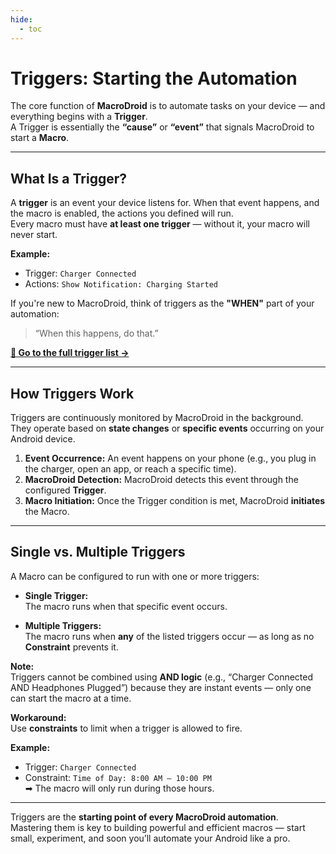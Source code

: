```yaml
---
hide:
  - toc
---
```


# **Triggers: Starting the Automation**

The core function of **MacroDroid** is to automate tasks on your device — and everything begins with a **Trigger**.  
A Trigger is essentially the **“cause”** or **“event”** that signals MacroDroid to start a **Macro**.

---

## What Is a Trigger?

A **trigger** is an event your device listens for. When that event happens, and the macro is enabled, the actions you defined will run.  
Every macro must have **at least one trigger** — without it, your macro will never start.

**Example:**  
- Trigger: `Charger Connected`  
- Actions: `Show Notification: Charging Started`

If you're new to MacroDroid, think of triggers as the **"WHEN"** part of your automation:  
> “When this happens, do that.”  

[**📜 Go to the full trigger list →**](list.md)

---

## How Triggers Work

Triggers are continuously monitored by MacroDroid in the background. They operate based on **state changes** or **specific events** occurring on your Android device.

1. **Event Occurrence:** An event happens on your phone (e.g., you plug in the charger, open an app, or reach a specific time).  
2. **MacroDroid Detection:** MacroDroid detects this event through the configured **Trigger**.  
3. **Macro Initiation:** Once the Trigger condition is met, MacroDroid **initiates** the Macro.

---

## Single vs. Multiple Triggers

A Macro can be configured to run with one or more triggers:

- **Single Trigger:**  
  The macro runs when that specific event occurs.

- **Multiple Triggers:**  
  The macro runs when **any** of the listed triggers occur — as long as no **Constraint** prevents it.

**Note:**  
Triggers cannot be combined using **AND logic** (e.g., “Charger Connected AND Headphones Plugged”) because they are instant events — only one can start the macro at a time.

**Workaround:**  
Use **constraints** to limit when a trigger is allowed to fire.

**Example:**  
- Trigger: `Charger Connected`  
- Constraint: `Time of Day: 8:00 AM – 10:00 PM`  
➡ The macro will only run during those hours.

---

Triggers are the **starting point of every MacroDroid automation**.  
Mastering them is key to building powerful and efficient macros — start small, experiment, and soon you’ll automate your Android like a pro.
